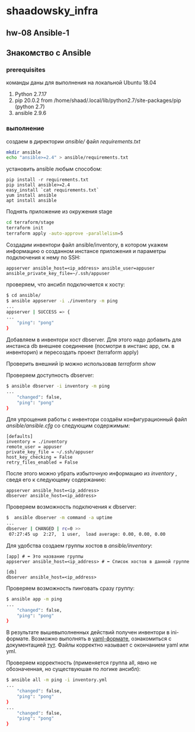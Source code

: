 # shaadowsky_infra

## hw-08 Ansible-1

## Знакомство с Ansible

### prerequisites

команды даны для выполнения на локальной Ubuntu 18.04

1. Python 2.7.17
2. pip 20.0.2 from /home/shaad/.local/lib/python2.7/site-packages/pip (python 2.7)
3. ansible 2.9.6

### выполнение

создаем в директории _ansible/_ файл _requirements.txt_

```bash
mkdir ansible
echo "ansible>=2.4" > ansible/requirements.txt
```

установить ansible любым способом:

```
pip install -r requirements.txt
pip install ansible>=2.4
easy_install `cat requirements.txt`
yum install ansible
apt install ansible
```

Поднять приложение из окружения stage

```bash
cd terraform/stage
terraform init
terraform apply -auto-approve -parallelism=5
```

Создадим инвентори файл ansible/inventory, в котором укажем информацию о созданном инстансе приложения и параметры подключения к нему по SSH:

```code
appserver ansible_host=<ip_address> ansible_user=appuser ansible_private_key_file=~/.ssh/appuser
```

проверяем, что ансибл подключяется к хосту:

```bash
$ cd ansible/
$ ansible appserver -i ./inventory -m ping
...
appserver | SUCCESS => {
...
    "ping": "pong"
}
```

Добавляем в инвентори хоcт dbserver. Для этого надо добавить для инстанса db внешнее соединение (посмотри в инстанс app, см. в инвенториn) и пересоздать проект (terraform apply)

Проверить внешний ip можно использовав _terraform show_

Проверяем доступность dbserver:

```bash
$ ansible dbserver -i inventory -m ping
...
    "changed": false, 
    "ping": "pong"
}
```

Для упрощения работы с инвентори создаём конфигурационный файл _ansible/ansible.cfg_ со следующим содержимым:

```code
[defaults]
inventory = ./inventory
remote_user = appuser
private_key_file = ~/.ssh/appuser
host_key_checking = False
retry_files_enabled = False
```

После этого можно убрать избыточную информацию из _inventory_ , сведя его к следующему содержанию:

```code
appserver ansible_host=<ip_address>
dbserver ansible_host=<ip_address>
```

Проверяем возможность подключения к dbserver:

```bash
$  ansible dbserver -m command -a uptime
...
dbserver | CHANGED | rc=0 >>
 07:27:45 up  2:27,  1 user,  load average: 0.00, 0.00, 0.00
```

Для удобства создаем группы хостов в _ansible/inventory_:

```code
[app] # ⬅ Это название группы
appserver ansible_host=<ip_address> # ⬅ Cписок хостов в данной группе

[db]
dbserver ansible_host=<ip_address>
```

Проверяем возможность пинговать сразу группу:

```bash
$ ansible app -m ping
... 
    "changed": false, 
    "ping": "pong"
}
```

В результате вышевыполненных действий получен инвентори в ini-формате. Возможно выполнять в [yaml-формате](ansible/inventory.yml), ознакомиться с документацией [тут](https://docs.ansible.com/ansible/latest/intro_inventory.html). Файлы корректно называет с окончанием yaml или yml.

Проверяем корректность (применяется группа all, явно не обозначенная, но существуюшая по логике ансибл):

```bash
$ ansible all -m ping -i inventory.yml
...
    "changed": false, 
    "ping": "pong"
}
...
    "changed": false, 
    "ping": "pong"
}
```


